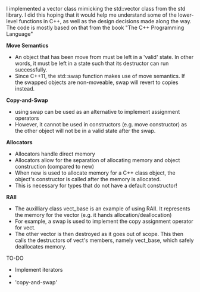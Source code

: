 I implemented a vector class mimicking the std::vector class from the std library. I did this hoping that it would help me understand some of the lower-level functions
in C++, as well as the design decisions made along the way. The code is mostly based on that from the book "The C++ Programming Language"

**Move Semantics**
- An object that has been move from must be left in a 'valid' state. In other words, it must be left in a state such that its destructor can run successfully. 
- Since C++11, the std::swap function makes use of move semantics. If the swapped objects are non-moveable, swap will revert to copies instead.

**Copy-and-Swap**
- using swap can be used as an alternative to implement assignment operators
- However, it cannot be used in constructors (e.g. move constructor) as the other object will not be in a valid state after the swap. 

**Allocators**
- Allocators handle direct memory
- Allocators allow for the separation of allocating memory and object construction (compared to new)
- When new is used to allocate memory for a C++ class object, the object's constructor is called after the memory is allocated.
- This is necessary for types that do not have a default constructor!

**RAII**
- The auxilliary class vect_base is an example of using RAII. It represents the memory for the vector (e.g. it hands allocation/deallocation)
- For example, a swap is used to implement the copy assignment operator for vect.
- The other vector is then destroyed as it goes out of scope. This then calls the destructors of vect's members, namely vect_base, which safely deallocates memory.


TO-DO
- Implement iterators
- 
- 'copy-and-swap'

